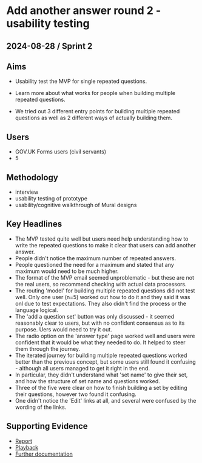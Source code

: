 # Add another answer round 2 - usability testing

## 2024-08-28 / Sprint 2

## Aims
- Usability test the MVP for single repeated questions.

- Learn more about what works for people when building multiple repeated questions.

- We tried out 3 different entry points for building multiple repeated questions as well as 2 different ways of actually building them.


## Users
- GOV.UK Forms users (civil servants)
- 5

## Methodology
- interview
- usability testing of prototype
- usability/cognitive walkthrough of Mural designs

## Key Headlines 
- The MVP tested quite well but users need help understanding how to write the repeated questions to make it clear that users can add another answer.
- People didn't notice the maximum number of repeated answers.
- People questioned the need for a maximum and stated that any maximum would need to be much higher.
- The format of the MVP email seemed unproblematic - but these are not the real users, so recommend checking with actual data processors.
- The routing 'model' for building multiple repeated questions did not test well. Only one user (n=5) worked out how to do it and they said it was onl due to test expectations. They also didn't find the process or the language logical.
- The 'add a question set' button was only discussed - it seemed reasonably clear to users, but with no confident consensus as to its purpose. Uers would need to try it out.
- The radio option on the 'answer type' page worked well and users were confident that it would be what they needed to do. It helped to steer them through the journey.
- The iterated journey for building multiple repeated questions worked better than the previous concept, but some users still found it confusing - although all users managed to get it right in the end.
- In particular, they didn't understand what 'set name' to give their set, and how the structure of set name and questions worked.
- Three of the five were clear on how to finish building a set by editing their questions, however two found it confusing.
- One didn't notice the 'Edit' links at all, and several were confused by the wording of the links.

## Supporting Evidence
- [Report](https://docs.google.com/presentation/d/14z8RLSljza-V5-gYJvDMgc6SxWI7j25Vi6RBvejADEg/edit#slide=id.g10d42026b8_2_0)
- [Playback](https://drive.google.com/file/d/1pENCW6Gb_8o7eBKMuu_HRO5SH7utVoNx/view?usp=drive_link)
- [Further documentation](https://drive.google.com/drive/folders/1XjD2G3mJXBe2S0e0SUK0X2M2BTk7_n_Q)